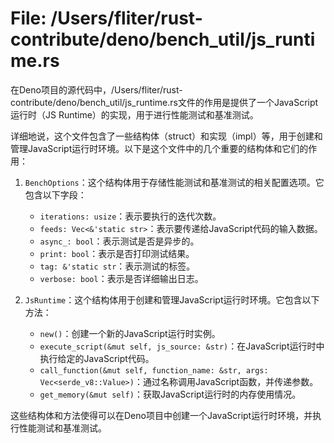 # File: /Users/fliter/rust-contribute/deno/bench_util/js_runtime.rs

在Deno项目的源代码中，/Users/fliter/rust-contribute/deno/bench_util/js_runtime.rs文件的作用是提供了一个JavaScript运行时（JS Runtime）的实现，用于进行性能测试和基准测试。

详细地说，这个文件包含了一些结构体（struct）和实现（impl）等，用于创建和管理JavaScript运行时环境。以下是这个文件中的几个重要的结构体和它们的作用：

1. `BenchOptions`：这个结构体用于存储性能测试和基准测试的相关配置选项。它包含以下字段：
   - `iterations: usize`：表示要执行的迭代次数。
   - `feeds: Vec<&'static str>`：表示要传递给JavaScript代码的输入数据。
   - `async_: bool`：表示测试是否是异步的。
   - `print: bool`：表示是否打印测试结果。
   - `tag: &'static str`：表示测试的标签。
   - `verbose: bool`：表示是否详细输出日志。

2. `JsRuntime`：这个结构体用于创建和管理JavaScript运行时环境。它包含以下方法：
   - `new()`：创建一个新的JavaScript运行时实例。
   - `execute_script(&mut self, js_source: &str)`：在JavaScript运行时中执行给定的JavaScript代码。
   - `call_function(&mut self, function_name: &str, args: Vec<serde_v8::Value>)`：通过名称调用JavaScript函数，并传递参数。
   - `get_memory(&mut self)`：获取JavaScript运行时的内存使用情况。

这些结构体和方法使得可以在Deno项目中创建一个JavaScript运行时环境，并执行性能测试和基准测试。

